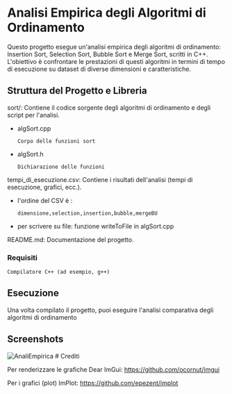 # Analisi Empirica degli Algoritmi di Ordinamento

Questo progetto esegue un'analisi empirica degli algoritmi di ordinamento: Insertion Sort, Selection Sort, Bubble Sort e Merge Sort, scritti in C++. 
L'obiettivo è confrontare le prestazioni di questi algoritmi in termini di tempo di esecuzione su dataset di diverse dimensioni e caratteristiche.

  ## Struttura del Progetto e Libreria
sort/: Contiene il codice sorgente degli algoritmi di ordinamento e degli script per l'analisi.

* algSort.cpp 
  ```
  Corpo delle funzioni sort
  ```
* algSort.h
  ```
  Dichiarazione delle funzioni
  ```

tempi_di_esecuzione.csv: Contiene i risultati dell'analisi (tempi di esecuzione, grafici, ecc.).

* l'ordine del CSV è :
  ```
  dimensione,selection,insertion,bubble,mergeBU
  ```
* per scrivere su file: funzione writeToFile in algSort.cpp


README.md: Documentazione del progetto.

### Requisiti

```
Compilatore C++ (ad esempio, g++)
```


## Esecuzione

Una volta compilato il progetto, puoi eseguire l'analisi comparativa degli algoritmi di ordinamento

## Screenshots
<img src="https://i.imgur.com/DG706Hc.png" alt="AnaliEmpirica">
# Crediti

Per renderizzare le grafiche Dear ImGui: https://github.com/ocornut/imgui

Per i grafici (plot) ImPlot: https://github.com/epezent/implot
